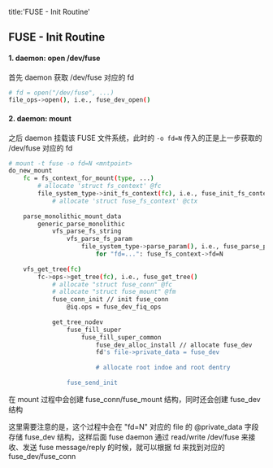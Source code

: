 title:'FUSE - Init Routine'
## FUSE - Init Routine


#### 1. daemon: open /dev/fuse

首先 daemon 获取 /dev/fuse 对应的 fd

```sh
# fd = open("/dev/fuse", ...)
file_ops->open(), i.e., fuse_dev_open()
```


#### 2. daemon: mount

之后 daemon 挂载该 FUSE 文件系统，此时的 `-o fd=N` 传入的正是上一步获取的 /dev/fuse 对应的 fd

```sh
# mount -t fuse -o fd=N <mntpoint>
do_new_mount
    fc = fs_context_for_mount(type, ...)
        # allocate 'struct fs_context' @fc
        file_system_type->init_fs_context(fc), i.e., fuse_init_fs_context()
            # allocate 'struct fuse_fs_context' @ctx
    
    parse_monolithic_mount_data
        generic_parse_monolithic
            vfs_parse_fs_string
                vfs_parse_fs_param
                    file_system_type->parse_param(), i.e., fuse_parse_param()
                        for "fd=...": fuse_fs_context->fd=N
        
    vfs_get_tree(fc)
        fc->ops->get_tree(fc), i.e., fuse_get_tree()
            # allocate "struct fuse_conn" @fc
            # allocate "struct fuse_mount" @fm
            fuse_conn_init // init fuse_conn
                @iq.ops = fuse_dev_fiq_ops
            
            get_tree_nodev
                fuse_fill_super 
                    fuse_fill_super_common
                        fuse_dev_alloc_install // allocate fuse_dev
                        fd's file->private_data = fuse_dev
                        
                        # allocate root indoe and root dentry
    
                fuse_send_init
```

在 mount 过程中会创建 fuse_conn/fuse_mount 结构，同时还会创建 fuse_dev 结构

这里需要注意的是，这个过程中会在 "fd=N" 对应的 file 的 @private_data 字段存储 fuse_dev 结构，这样后面 fuse daemon 通过 read/write /dev/fuse 来接收、发送 fuse message/reply 的时候，就可以根据 fd 来找到对应的 fuse_dev/fuse_conn


